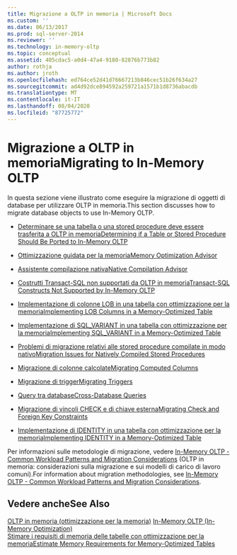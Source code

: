 ```yaml
---
title: Migrazione a OLTP in memoria | Microsoft Docs
ms.custom: ''
ms.date: 06/13/2017
ms.prod: sql-server-2014
ms.reviewer: ''
ms.technology: in-memory-oltp
ms.topic: conceptual
ms.assetid: 405cdac5-a0d4-47a4-9180-82876b773b82
author: rothja
ms.author: jroth
ms.openlocfilehash: ed764ce52d41d76667213b846cec51b26f634a27
ms.sourcegitcommit: ad4d92dce894592a259721a1571b1d8736abacdb
ms.translationtype: MT
ms.contentlocale: it-IT
ms.lasthandoff: 08/04/2020
ms.locfileid: "87725772"
---
```

# <a name="migrating-to-in-memory-oltp"></a><span data-ttu-id="03651-102">Migrazione a OLTP in memoria</span><span class="sxs-lookup"><span data-stu-id="03651-102">Migrating to In-Memory OLTP</span></span>
  <span data-ttu-id="03651-103">In questa sezione viene illustrato come eseguire la migrazione di oggetti di database per utilizzare OLTP in memoria.</span><span class="sxs-lookup"><span data-stu-id="03651-103">This section discusses how to migrate database objects to use In-Memory OLTP.</span></span>  
  
-   [<span data-ttu-id="03651-104">Determinare se una tabella o una stored procedure deve essere trasferita a OLTP in memoria</span><span class="sxs-lookup"><span data-stu-id="03651-104">Determining if a Table or Stored Procedure Should Be Ported to In-Memory OLTP</span></span>](determining-if-a-table-or-stored-procedure-should-be-ported-to-in-memory-oltp.md)  
  
-   [<span data-ttu-id="03651-105">Ottimizzazione guidata per la memoria</span><span class="sxs-lookup"><span data-stu-id="03651-105">Memory Optimization Advisor</span></span>](memory-optimization-advisor.md)  
  
-   [<span data-ttu-id="03651-106">Assistente compilazione nativa</span><span class="sxs-lookup"><span data-stu-id="03651-106">Native Compilation Advisor</span></span>](native-compilation-advisor.md)  
  
-   [<span data-ttu-id="03651-107">Costrutti Transact-SQL non supportati da OLTP in memoria</span><span class="sxs-lookup"><span data-stu-id="03651-107">Transact-SQL Constructs Not Supported by In-Memory OLTP</span></span>](transact-sql-constructs-not-supported-by-in-memory-oltp.md)  
  
-   [<span data-ttu-id="03651-108">Implementazione di colonne LOB in una tabella con ottimizzazione per la memoria</span><span class="sxs-lookup"><span data-stu-id="03651-108">Implementing LOB Columns in a Memory-Optimized Table</span></span>](../../database-engine/implementing-lob-columns-in-a-memory-optimized-table.md)  
  
-   [<span data-ttu-id="03651-109">Implementazione di SQL_VARIANT in una tabella con ottimizzazione per la memoria</span><span class="sxs-lookup"><span data-stu-id="03651-109">Implementing SQL_VARIANT in a Memory-Optimized Table</span></span>](implementing-sql-variant-in-a-memory-optimized-table.md)  
  
-   [<span data-ttu-id="03651-110">Problemi di migrazione relativi alle stored procedure compilate in modo nativo</span><span class="sxs-lookup"><span data-stu-id="03651-110">Migration Issues for Natively Compiled Stored Procedures</span></span>](migration-issues-for-natively-compiled-stored-procedures.md)  
  
-   [<span data-ttu-id="03651-111">Migrazione di colonne calcolate</span><span class="sxs-lookup"><span data-stu-id="03651-111">Migrating Computed Columns</span></span>](migrating-computed-columns.md)  
  
-   [<span data-ttu-id="03651-112">Migrazione di trigger</span><span class="sxs-lookup"><span data-stu-id="03651-112">Migrating Triggers</span></span>](migrating-triggers.md)  
  
-   [<span data-ttu-id="03651-113">Query tra database</span><span class="sxs-lookup"><span data-stu-id="03651-113">Cross-Database Queries</span></span>](cross-database-queries.md)  
  
-   [<span data-ttu-id="03651-114">Migrazione di vincoli CHECK e di chiave esterna</span><span class="sxs-lookup"><span data-stu-id="03651-114">Migrating Check and Foreign Key Constraints</span></span>](../../database-engine/migrating-check-and-foreign-key-constraints.md)  
  
-   [<span data-ttu-id="03651-115">Implementazione di IDENTITY in una tabella con ottimizzazione per la memoria</span><span class="sxs-lookup"><span data-stu-id="03651-115">Implementing IDENTITY in a Memory-Optimized Table</span></span>](implementing-identity-in-a-memory-optimized-table.md)  
  
 <span data-ttu-id="03651-116">Per informazioni sulle metodologie di migrazione, vedere [In-Memory OLTP - Common Workload Patterns and Migration Considerations](https://msdn.microsoft.com/library/dn673538.aspx) (OLTP in memoria: considerazioni sulla migrazione e sui modelli di carico di lavoro comuni).</span><span class="sxs-lookup"><span data-stu-id="03651-116">For information about migration methodologies, see [In-Memory OLTP - Common Workload Patterns and Migration Considerations](https://msdn.microsoft.com/library/dn673538.aspx).</span></span>  
  
## <a name="see-also"></a><span data-ttu-id="03651-117">Vedere anche</span><span class="sxs-lookup"><span data-stu-id="03651-117">See Also</span></span>  
 <span data-ttu-id="03651-118">[OLTP in memoria &#40;ottimizzazione per la memoria&#41;](in-memory-oltp-in-memory-optimization.md) </span><span class="sxs-lookup"><span data-stu-id="03651-118">[In-Memory OLTP &#40;In-Memory Optimization&#41;](in-memory-oltp-in-memory-optimization.md) </span></span>  
 [<span data-ttu-id="03651-119">Stimare i requisiti di memoria delle tabelle con ottimizzazione per la memoria</span><span class="sxs-lookup"><span data-stu-id="03651-119">Estimate Memory Requirements for Memory-Optimized Tables</span></span>](memory-optimized-tables.md)  
  
  
